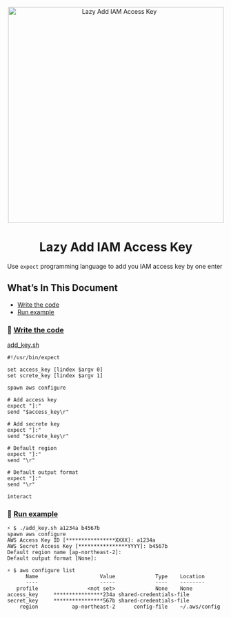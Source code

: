<p align="center">
  <a href="https://dev.to/vumdao">
    <img alt="Lazy Add IAM Access Key" src="https://dev-to-uploads.s3.amazonaws.com/i/t0hnh8mof24frb9e38gw.jpg" width="500" />
  </a>
</p>
<h1 align="center">
  <div><b>Lazy Add IAM Access Key</b></div>
</h1>

Use `expect` programming language to add you IAM access key by one enter

## What’s In This Document 
- [Write the code](#-Write-the-code)
- [Run example](#-Run-example)

### 🚀 **[Write the code](#-Write-the-code)**
[add_key.sh](https://github.com/vumdao/add-iam-key/add_key.sh)

```
#!/usr/bin/expect

set access_key [lindex $argv 0]
set screte_key [lindex $argv 1]

spawn aws configure

# Add access key
expect "]:"
send "$access_key\r"

# Add secrete key
expect "]:"
send "$screte_key\r"

# Default region
expect "]:"
send "\r"

# Default output format
expect "]:"
send "\r"

interact
```

### 🚀 **[Run example](#-Run-example)**
```
⚡ $ ./add_key.sh a1234a b4567b
spawn aws configure
AWS Access Key ID [****************XXXX]: a1234a
AWS Secret Access Key [****************YYYY]: b4567b
Default region name [ap-northeast-2]: 
Default output format [None]: 

⚡ $ aws configure list
      Name                    Value             Type    Location
      ----                    -----             ----    --------
   profile                <not set>             None    None
access_key     ****************234a shared-credentials-file    
secret_key     ****************567b shared-credentials-file    
    region           ap-northeast-2      config-file    ~/.aws/config
```